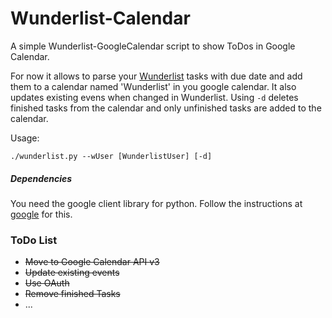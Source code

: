 Wunderlist-Calendar
===================

A simple Wunderlist-GoogleCalendar script to show ToDos in Google Calendar.

For now it allows to parse your [Wunderlist](https://www.wunderlist.com) tasks with due date and add them to a calendar named 'Wunderlist' in you google calendar.
It also updates existing evens when changed in Wunderlist. Using <code>-d</code> deletes finished tasks from the calendar and only unfinished tasks are added to the calendar.

Usage:

<pre><code>./wunderlist.py --wUser [WunderlistUser] [-d]</code></pre>

##### Dependencies

You need the google client library for python. Follow the instructions at [google](https://developers.google.com/google-apps/calendar/setup) for this.

### ToDo List


* ~~Move to Google Calendar API v3~~
* ~~Update existing events~~
* ~~Use OAuth~~
* ~~Remove finished Tasks~~
* ...
